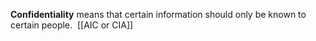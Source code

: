 **Confidentiality** means that certain information should only be known to certain people. 
[[AIC or CIA]]